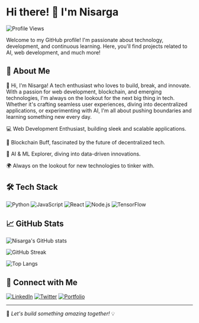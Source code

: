 # Hi there! 👋 I'm Nisarga

![Profile Views](https://komarev.com/ghpvc/?username=Nisarga717&label=Profile%20Views&color=blue&style=flat)

Welcome to my GitHub profile! I'm passionate about technology, development, and continuous learning. Here, you'll find projects related to AI, web development, and much more!

## 🚀 About Me
👋 Hi, I'm Nisarga! A tech enthusiast who loves to build, break, and innovate. With a passion for web development, blockchain, and emerging technologies, I'm always on the lookout for the next big thing in tech. Whether it's crafting seamless user experiences, diving into decentralized applications, or experimenting with AI, I'm all about pushing boundaries and learning something new every day.

💻 Web Development Enthusiast, building sleek and scalable applications.

🔗 Blockchain Buff, fascinated by the future of decentralized tech.

🤖 AI & ML Explorer, diving into data-driven innovations.

🌍 Always on the lookout for new technologies to tinker with.

## 🛠️ Tech Stack
![Python](https://img.shields.io/badge/Python-3776AB?style=for-the-badge&logo=python&logoColor=white)
![JavaScript](https://img.shields.io/badge/JavaScript-F7DF1E?style=for-the-badge&logo=javascript&logoColor=black)
![React](https://img.shields.io/badge/React-20232A?style=for-the-badge&logo=react&logoColor=61DAFB)
![Node.js](https://img.shields.io/badge/Node.js-43853D?style=for-the-badge&logo=node.js&logoColor=white)
![TensorFlow](https://img.shields.io/badge/TensorFlow-FF6F00?style=for-the-badge&logo=tensorflow&logoColor=white)

## 📈 GitHub Stats
![Nisarga's GitHub stats](https://github-readme-stats.vercel.app/api?username=Nisarga717&show_icons=true&theme=radical)

![GitHub Streak](https://github-readme-streak-stats.herokuapp.com/?user=Nisarga717&theme=dark)

![Top Langs](https://github-readme-stats.vercel.app/api/top-langs/?username=Nisarga717&layout=compact&theme=radical)

## 🔗 Connect with Me
[![LinkedIn](https://img.shields.io/badge/LinkedIn-blue?style=for-the-badge&logo=linkedin)](https://linkedin.com/in/your-profile)
[![Twitter](https://img.shields.io/badge/Twitter-1DA1F2?style=for-the-badge&logo=twitter)](https://twitter.com/yourhandle)
[![Portfolio](https://img.shields.io/badge/Portfolio-000000?style=for-the-badge&logo=github&logoColor=white)](https://nisarga717.github.io/)

---

🚀 *Let's build something amazing together!* 💡

